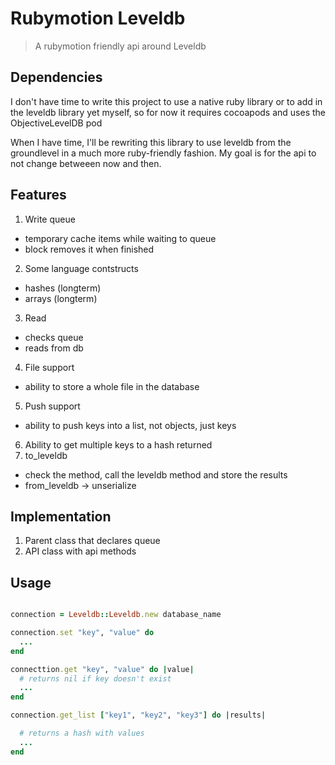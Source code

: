 # Rubymotion Leveldb
> A rubymotion friendly api around Leveldb

## Dependencies

I don't have time to write this project to use a native ruby library or to add in the leveldb library yet myself, so for now it requires cocoapods and uses the ObjectiveLevelDB pod

When I have time, I'll be rewriting this library to use leveldb from the groundlevel in a much more ruby-friendly fashion. My goal is for the api to not change betweeen now and then.

## Features

1. Write queue
  * temporary cache items while waiting to queue
  * block removes it when finished
2. Some language contstructs
  * hashes (longterm)
  * arrays (longterm)
3. Read 
  * checks queue
  * reads from db
4. File support
  * ability to store a whole file in the database
5. Push support
  * ability to push keys into a list, not objects, just keys
6. Ability to get multiple keys to a hash returned
7. to_leveldb 
  * check the method, call the leveldb method and store the results
  * from_leveldb -> unserialize

## Implementation

1. Parent class that declares queue
2. API class with api methods

## Usage

~~~ ruby

connection = Leveldb::Leveldb.new database_name

connection.set "key", "value" do
  ... 
end

connecttion.get "key", "value" do |value|
  # returns nil if key doesn't exist
  ...
end

connection.get_list ["key1", "key2", "key3"] do |results|

  # returns a hash with values
  ...
end

~~~
